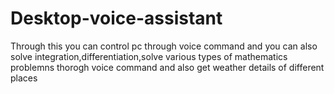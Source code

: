 # Desktop-voice-assistant
Through this you can control pc through voice command and you can also solve integration,differentiation,solve various types of mathematics problemns thorogh voice command and also get weather details of different places 
